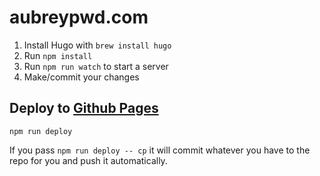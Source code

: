 # aubreypwd.com

1. Install Hugo with `brew install hugo`
2. Run `npm install`
3. Run `npm run watch` to start a server
4. Make/commit your changes

## Deploy to [Github Pages](https://github.com/aubreypwd/aubreypwd.github.io/settings)

```
npm run deploy
```

If you pass `npm run deploy -- cp` it will commit whatever you have to the repo for you and push it automatically.
